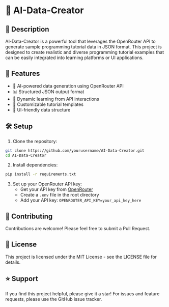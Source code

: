 # 🚀 AI-Data-Creator

## 📝 Description
AI-Data-Creator is a powerful tool that leverages the OpenRouter API to generate sample programming tutorial data in JSON format. This project is designed to create realistic and diverse programming tutorial examples that can be easily integrated into learning platforms or UI applications.

## 🎯 Features
- 🤖 AI-powered data generation using OpenRouter API
- 📊 Structured JSON output format
- 🔄 Dynamic learning from API interactions
- 🎨 Customizable tutorial templates
- 📱 UI-friendly data structure

## 🛠️ Setup
1. Clone the repository:
```bash
git clone https://github.com/yourusername/AI-Data-Creator.git
cd AI-Data-Creator
```

2. Install dependencies:
```bash
pip install -r requirements.txt
```

3. Set up your OpenRouter API key:
   - Get your API key from [OpenRouter](https://openrouter.ai)
   - Create a `.env` file in the root directory
   - Add your API key: `OPENROUTER_API_KEY=your_api_key_here`

## 🤝 Contributing
Contributions are welcome! Please feel free to submit a Pull Request.

## 📄 License
This project is licensed under the MIT License - see the LICENSE file for details.

## ⭐ Support
If you find this project helpful, please give it a star! For issues and feature requests, please use the GitHub issue tracker.